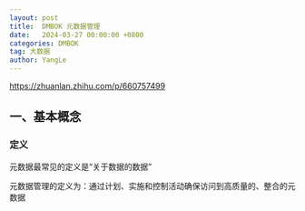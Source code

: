 ```yaml
---
layout: post
title:  DMBOK 元数据管理
date:   2024-03-27 00:00:00 +0800
categories: DMBOK
tag: 大数据
author: YangLe
---
```




https://zhuanlan.zhihu.com/p/660757499

## 一、基本概念

### 定义

元数据最常见的定义是“关于数据的数据”

元数据管理的定义为：通过计划、实施和控制活动确保访问到高质量的、整合的元数据
